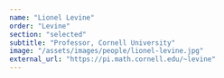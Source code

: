 ```yaml
---
name: "Lionel Levine"
order: "Levine"
section: "selected"
subtitle: "Professor, Cornell University"
image: "/assets/images/people/lionel-levine.jpg"
external_url: "https://pi.math.cornell.edu/~levine"
---
```

